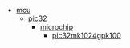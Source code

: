 * [mcu](mcu)
  * [pic32](mcu/pic32)
    * [microchip](mcu/pic32/microchip)
      * [pic32mk1024gpk100](mcu/pic32/microchip/pic32mk1024gpk100)
